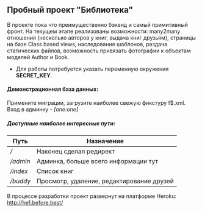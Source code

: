 Пробный проект "Библиотека"
----

В проекте пока что преимущественно бэкенд и самый примитивный фронт. На текущем этапе реализованы возможности: many2many отношения (несколько авторов у книг, выдача книг друзьям), страницы на базе Class based views, наследование шаблонов, раздача статических файлов, возможность привязать фотографии к объектам моделей Author и Book.

- Для работы потребуется указать переменную окружения **SECRET_KEY**.

#### Демонстрационная база данных:
Примените миграции, загрузите наиболее свежую фикстуру f$.xml. Вход в админку - *[one:one]*

##### Доступные наиболее интересные пути:
Путь                  | Назначение|
-|-
*/*                   |Наконец сделал редирект|
*/admin*              |Админка, больше всего информации тут|
*/index*              |Список книг|
*/buddy*|Просмотр, удаление, редактирование друзей

В процессе разработки проект развернут на платформе Heroku: http://he1.before.best/